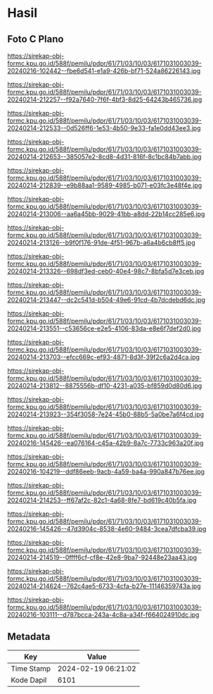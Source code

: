 # Hasil

## Foto C Plano

https://sirekap-obj-formc.kpu.go.id/588f/pemilu/pdpr/61/71/03/10/03/6171031003039-20240216-102442--fbe6d541-e1a9-426b-bf71-524a86226143.jpg

https://sirekap-obj-formc.kpu.go.id/588f/pemilu/pdpr/61/71/03/10/03/6171031003039-20240214-212257--f92a7640-7f6f-4bf3-8d25-64243b465736.jpg

https://sirekap-obj-formc.kpu.go.id/588f/pemilu/pdpr/61/71/03/10/03/6171031003039-20240214-212533--0d526ff6-1e53-4b50-9e33-fa1e0dd43ee3.jpg

https://sirekap-obj-formc.kpu.go.id/588f/pemilu/pdpr/61/71/03/10/03/6171031003039-20240214-212653--385057e2-8cd8-4d31-816f-8c1bc84b7abb.jpg

https://sirekap-obj-formc.kpu.go.id/588f/pemilu/pdpr/61/71/03/10/03/6171031003039-20240214-212839--e9b88aa1-9589-4985-b071-e03fc3e48f4e.jpg

https://sirekap-obj-formc.kpu.go.id/588f/pemilu/pdpr/61/71/03/10/03/6171031003039-20240214-213006--aa6a45bb-9029-41bb-a8dd-22b14cc285e6.jpg

https://sirekap-obj-formc.kpu.go.id/588f/pemilu/pdpr/61/71/03/10/03/6171031003039-20240214-213126--b9f0f176-91de-4f51-967b-a6a4b6cb8ff5.jpg

https://sirekap-obj-formc.kpu.go.id/588f/pemilu/pdpr/61/71/03/10/03/6171031003039-20240214-213326--698df3ed-ceb0-40e4-98c7-8bfa5d7e3ceb.jpg

https://sirekap-obj-formc.kpu.go.id/588f/pemilu/pdpr/61/71/03/10/03/6171031003039-20240214-213447--dc2c541d-b504-49e6-91cd-4b7dcdebd6dc.jpg

https://sirekap-obj-formc.kpu.go.id/588f/pemilu/pdpr/61/71/03/10/03/6171031003039-20240214-213551--c53656ce-e2e5-4106-83da-e8e6f7def2d0.jpg

https://sirekap-obj-formc.kpu.go.id/588f/pemilu/pdpr/61/71/03/10/03/6171031003039-20240214-213703--efcc669c-ef93-4871-8d3f-39f2c6a2d4ca.jpg

https://sirekap-obj-formc.kpu.go.id/588f/pemilu/pdpr/61/71/03/10/03/6171031003039-20240214-213812--8875556b-df10-4231-a035-bf859d0d80d6.jpg

https://sirekap-obj-formc.kpu.go.id/588f/pemilu/pdpr/61/71/03/10/03/6171031003039-20240214-213923--354f3058-7e24-45b0-88b5-5a0be7a6f4cd.jpg

https://sirekap-obj-formc.kpu.go.id/588f/pemilu/pdpr/61/71/03/10/03/6171031003039-20240216-145426--ea076164-c45a-42b9-8a7c-7733c963a20f.jpg

https://sirekap-obj-formc.kpu.go.id/588f/pemilu/pdpr/61/71/03/10/03/6171031003039-20240216-104219--ddf86eeb-9acb-4a59-ba4a-990a847b76ee.jpg

https://sirekap-obj-formc.kpu.go.id/588f/pemilu/pdpr/61/71/03/10/03/6171031003039-20240214-214253--ff67af2c-82c1-4a68-8fe7-bd619c40b5fa.jpg

https://sirekap-obj-formc.kpu.go.id/588f/pemilu/pdpr/61/71/03/10/03/6171031003039-20240216-145426--47d3904c-8538-4e60-9484-3cea7dfcba39.jpg

https://sirekap-obj-formc.kpu.go.id/588f/pemilu/pdpr/61/71/03/10/03/6171031003039-20240214-214519--0ffff6cf-cf8e-42e8-9ba7-92448e23aa43.jpg

https://sirekap-obj-formc.kpu.go.id/588f/pemilu/pdpr/61/71/03/10/03/6171031003039-20240214-214624--762c4ae5-6733-4cfa-b27e-11146359743a.jpg

https://sirekap-obj-formc.kpu.go.id/588f/pemilu/pdpr/61/71/03/10/03/6171031003039-20240216-103111--d787bcca-243a-4c8a-a34f-f664024910dc.jpg


## Metadata

| Key        | Value               |
| ---------- | ------------------- |
| Time Stamp | 2024-02-19 06:21:02 |
| Kode Dapil | 6101                |



